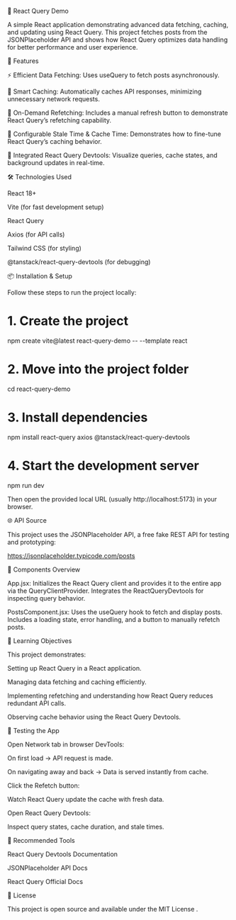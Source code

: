 🧠 React Query Demo

A simple React application demonstrating advanced data fetching, caching, and updating using React Query.
This project fetches posts from the JSONPlaceholder API
 and shows how React Query optimizes data handling for better performance and user experience.

🚀 Features

⚡ Efficient Data Fetching: Uses useQuery to fetch posts asynchronously.

🔁 Smart Caching: Automatically caches API responses, minimizing unnecessary network requests.

🔄 On-Demand Refetching: Includes a manual refresh button to demonstrate React Query’s refetching capability.

🧩 Configurable Stale Time & Cache Time: Demonstrates how to fine-tune React Query’s caching behavior.

🧰 Integrated React Query Devtools: Visualize queries, cache states, and background updates in real-time.

🛠️ Technologies Used

React 18+

Vite (for fast development setup)

React Query

Axios (for API calls)

Tailwind CSS (for styling)

@tanstack/react-query-devtools (for debugging)

📦 Installation & Setup

Follow these steps to run the project locally:

# 1. Create the project
npm create vite@latest react-query-demo -- --template react

# 2. Move into the project folder
cd react-query-demo

# 3. Install dependencies
npm install react-query axios @tanstack/react-query-devtools

# 4. Start the development server
npm run dev


Then open the provided local URL (usually http://localhost:5173) in your browser.

🌐 API Source

This project uses the JSONPlaceholder API, a free fake REST API for testing and prototyping:

https://jsonplaceholder.typicode.com/posts

🧩 Components Overview

App.jsx:
Initializes the React Query client and provides it to the entire app via the QueryClientProvider.
Integrates the ReactQueryDevtools for inspecting query behavior.

PostsComponent.jsx:
Uses the useQuery hook to fetch and display posts.
Includes a loading state, error handling, and a button to manually refetch posts.

🧠 Learning Objectives

This project demonstrates:

Setting up React Query in a React application.

Managing data fetching and caching efficiently.

Implementing refetching and understanding how React Query reduces redundant API calls.

Observing cache behavior using the React Query Devtools.

🧪 Testing the App

Open Network tab in browser DevTools:

On first load → API request is made.

On navigating away and back → Data is served instantly from cache.

Click the Refetch button:

Watch React Query update the cache with fresh data.

Open React Query Devtools:

Inspect query states, cache duration, and stale times.

🧰 Recommended Tools

React Query Devtools Documentation

JSONPlaceholder API Docs

React Query Official Docs

📄 License

This project is open source and available under the MIT License
.
